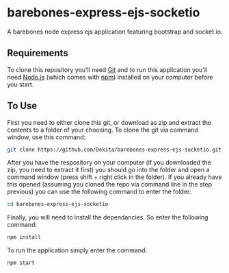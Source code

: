 # barebones-express-ejs-socketio
A barebones node express ejs application featuring bootstrap and socket.io.

## Requirements
To clone this repository you'll need [Git](https://git-scm.com) and to run this application you'll need [Node.js](https://nodejs.org/en/download/) (which comes with [npm](http://npmjs.com)) installed on your computer before you start. 

## To Use
First you need to either clone this git, or download as zip and extract the contents to a folder of your choosing. To clone the git via command window, use this command:
```bash
git clone https://github.com/Dekita/barebones-express-ejs-socketio.git
```

After you have the respository on your computer (if you downloaded the zip, you need to extract it first) you should go into the folder and open a command window (press shift + right click in the folder). If you already have this opened (assuming you cloned the repo via command line in the step previous) you can use the following command to enter the folder:
```bash
cd barebones-express-ejs-socketio
```

Finally, you will need to install the dependancies. So enter the following command:
```bash
npm install
```

To run the application simply enter the command:
```bash
npm start
```
